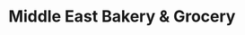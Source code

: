 ---
title: "Middle East Bakery & Grocery"
url: /chicago/middle-east-bakery-und-grocery/
shop: Lebensmittel
---